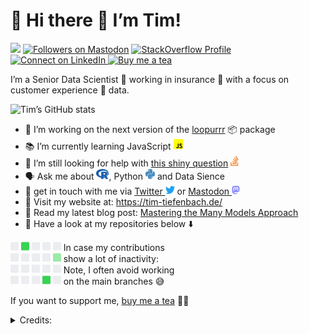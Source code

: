 
<!-- README.md is generated from README.Rmd. Please edit that file -->

# 📢 Hi there 👋 I’m Tim!

<!-- badges: start -->

[<img src="https://img.shields.io/badge/dynamic/json?url=https://raw.githubusercontent.com/TimTeaFan/dynamicTwitterHeader/main/data/followers&label=Twitter&query=$.data.followers&style=social&logo=Twitter">](https://twitter.com/timteafan/status/1511034067344572422?s=21)
<a rel="me" href="https://fosstodon.org/@TimTeaFan"><img src="https://img.shields.io/mastodon/follow/109529514106713499?domain=https%3A%2F%2Ffosstodon.org&amp;label=Mastodon%20&amp;style=social" alt="Followers on Mastodon"/></a>
<a href="https://stackoverflow.com/users/9349302/timteafan" target="blank"><img src="https://img.shields.io/stackexchange/stackoverflow/r/9349302?label=Reputation&amp;logo=StackOverflow&amp;logoColor=orange&amp;style=social" alt="StackOverflow Profile"/></a>
<a href="https://www.linkedin.com/in/timtiefenbach" target="blank"><img src="https://shields.io/badge/Connect-0A66C2?logo=linkedin&amp;logoColor=white" alt="Connect on LinkedIn"/>
</a> [![Buy me a
tea](README_files/figure-gfm/buymeatea6.svg)](https://www.buymeacoffee.com/timteafan)
<!-- badges: end -->

I’m a Senior Data Scientist 🥼 working in insurance 📝 with a focus on
customer experience 🤗 data.

![Tim’s GitHub
stats](https://github-readme-stats-sigma-five.vercel.app/api?username=timteafan&theme=tokyonight&bg_color=00000000&show_icons=true)

- 🔨 I’m working on the next version of the
  [loopurrr](https://github.com/TimTeaFan/loopurrr/) 📦 package
- 📚 I’m currently learning JavaScript <img
  src="README_files/figure-gfm/fa-icon-37c49b8093c25c439b1b4db6049857c5.svg"
  width="15" height="18" />
- 🤔 I’m still looking for help with [this shiny
  question](https://stackoverflow.com/questions/59382931/embed-an-external-shiny-app-in-another-vanilla-shiny-app)
  <img
  src="README_files/figure-gfm/fa-icon-4903764b0d4ea98d4a063b4b8bc71ee5.svg"
  width="13" height="18" />
- 🗣️ Ask me about <img
  src="README_files/figure-gfm/fa-icon-9993944d25bd9d653b35384522f3499c.svg"
  width="20" height="18" />, Python <img
  src="README_files/figure-gfm/fa-icon-96f41de4f5012384b207244a9a0ec6a3.svg"
  width="15" height="18" /> and Data Sience
- 💬 get in touch with me via
  <a href="https://www.twitter.com/timteafan">Twitter <img
  src="README_files/figure-gfm/fa-icon-b0513978debc816dec80a6717d1bea33.svg"
  width="15" height="15" /></a> or
  <a rel="me" href="https://fosstodon.org/@TimTeaFan">Mastodon <img
  src="README_files/figure-gfm/fa-icon-c52e21a2594718c2e0eaa3e007bbb9b9.svg"
  width="13" height="15" /></a>
- 🔗 Visit my website at: <https://tim-tiefenbach.de/>
- 📖 Read my latest blog post: <!-- BLOG-POST-LIST:START -->[Mastering the Many Models Approach](https://tim-tiefenbach.de/post/2023-dplyr-many-models/)<!-- BLOG-POST-LIST:END -->
- 📢 Have a look at my repositories below ⬇️

<img
src="README_files/figure-gfm/fa-icon-9d45ec2cd252b27805621d05730665a3.svg"
width="13" height="15" /> <img
src="README_files/figure-gfm/fa-icon-ff68bccec28c57297d066c0fc2fca126.svg"
width="13" height="15" /> <img
src="README_files/figure-gfm/fa-icon-9d45ec2cd252b27805621d05730665a3.svg"
width="13" height="15" /> <img
src="README_files/figure-gfm/fa-icon-9d45ec2cd252b27805621d05730665a3.svg"
width="13" height="15" /> <img
src="README_files/figure-gfm/fa-icon-9d45ec2cd252b27805621d05730665a3.svg"
width="13" height="15" /> In case my contributions<br> <img
src="README_files/figure-gfm/fa-icon-9d45ec2cd252b27805621d05730665a3.svg"
width="13" height="15" /> <img
src="README_files/figure-gfm/fa-icon-9d45ec2cd252b27805621d05730665a3.svg"
width="13" height="15" /> <img
src="README_files/figure-gfm/fa-icon-9d45ec2cd252b27805621d05730665a3.svg"
width="13" height="15" /> <img
src="README_files/figure-gfm/fa-icon-9d45ec2cd252b27805621d05730665a3.svg"
width="13" height="15" /> <img
src="README_files/figure-gfm/fa-icon-cfb4d3dafecd31a4a0d41177bf5dec21.svg"
width="13" height="15" /> show a lot of inactivity:<br> <img
src="README_files/figure-gfm/fa-icon-9d45ec2cd252b27805621d05730665a3.svg"
width="13" height="15" /> <img
src="README_files/figure-gfm/fa-icon-9d45ec2cd252b27805621d05730665a3.svg"
width="13" height="15" /> <img
src="README_files/figure-gfm/fa-icon-9d45ec2cd252b27805621d05730665a3.svg"
width="13" height="15" /> <img
src="README_files/figure-gfm/fa-icon-9d45ec2cd252b27805621d05730665a3.svg"
width="13" height="15" /> <img
src="README_files/figure-gfm/fa-icon-9d45ec2cd252b27805621d05730665a3.svg"
width="13" height="15" /> Note, I often avoid working<br> <img
src="README_files/figure-gfm/fa-icon-9d45ec2cd252b27805621d05730665a3.svg"
width="13" height="15" /> <img
src="README_files/figure-gfm/fa-icon-9d45ec2cd252b27805621d05730665a3.svg"
width="13" height="15" /> <img
src="README_files/figure-gfm/fa-icon-9d45ec2cd252b27805621d05730665a3.svg"
width="13" height="15" /> <img
src="README_files/figure-gfm/fa-icon-ff68bccec28c57297d066c0fc2fca126.svg"
width="13" height="15" /> <img
src="README_files/figure-gfm/fa-icon-9d45ec2cd252b27805621d05730665a3.svg"
width="13" height="15" /> on the main branches 😅

If you want to support me, [buy me a
tea](https://www.buymeacoffee.com/timteafan) 🍵😋

<details>
<summary>
Credits:
</summary>
<p>
<small>The “green tea” logo in the “buy me a tea” badge above was
created by FELIX FX from
<a href="https://thenounproject.com/icon/green-tea-1741538/" target="_blank" title="green tea Icons">Noun
Project</a> and is licensed under
<a href="https://creativecommons.org/licenses/by/3.0/" target="_blank">CC
BY 3.0</a></small>
</p>
</details>
